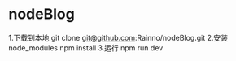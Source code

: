 # nodeBlog
1.下载到本地 
    git clone git@github.com:Rainno/nodeBlog.git
2.安装node_modules
    npm install
3.运行
    npm run dev